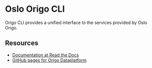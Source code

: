 # Oslo Origo CLI

Origo CLI provides a unified interface to the services provided by Oslo Origo.

## Resources
* [Documentation at Read the Docs](https://origo-cli.readthedocs.io/)
* [GitHub pages for Origo Dataplatform](https://oslokommune.github.io/dataplattform/)
